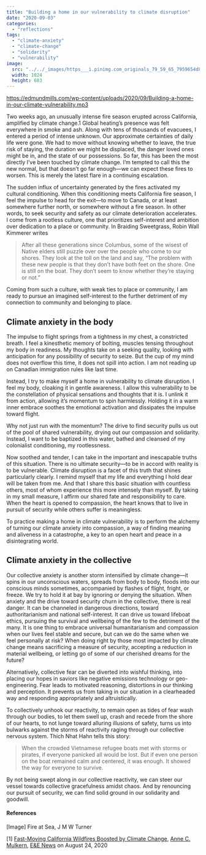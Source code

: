 ```yaml
---
title: "Building a home in our vulnerability to climate disruption"
date: "2020-09-03"
categories: 
  - "reflections"
tags: 
  - "climate-anxiety"
  - "climate-change"
  - "solidarity"
  - "vulnerability"
image: 
  src: "../../_images/https___i.pinimg.com_originals_79_59_65_7959654d806344ba54e5fc48e6453b07-1-e1601077351321.jpg"
  width: 1024
  height: 683
---
```


https://edmundmills.com/wp-content/uploads/2020/09/Building-a-home-in-our-climate-vulnerability.mp3

Two weeks ago, an unusually intense fire season erupted across California, amplified by climate change.1 Global heating’s presence was felt everywhere in smoke and ash. Along with tens of thousands of evacuees, I entered a period of intense unknown. Our approximate certainties of daily life were gone. We had to move without knowing whether to leave, the true risk of staying, the duration we might be displaced, the danger loved ones might be in, and the state of our possessions. So far, this has been the most directly I’ve been touched by climate change. I’m tempted to call this the new normal, but that doesn’t go far enough—we can expect these fires to worsen. This is merely the latest flare in a continuing escalation.

The sudden influx of uncertainty generated by the fires activated my cultural conditioning. When this conditioning meets California fire season, I feel the impulse to head for the exit—to move to Canada, or at least somewhere further north, or somewhere without a fire season. In other words, to seek security and safety as our climate deterioration accelerates. I come from a rootless culture, one that prioritizes self-interest and ambition over dedication to a place or community. In Braiding Sweetgrass, Robin Wall Kimmerer writes

> After all these generations since Columbus, some of the wisest of Native elders still puzzle over over the people who come to our shores. They look at the toll on the land and say, “The problem with these new people is that they don’t have both feet on the shore. One is still on the boat. They don’t seem to know whether they’re staying or not.”

Coming from such a culture, with weak ties to place or community, I am ready to pursue an imagined self-interest to the further detriment of my connection to community and belonging to place.

## Climate anxiety in the body

The impulse to flight springs from a tightness in my chest, a constricted breath. I feel a kinesthetic memory of bolting, muscles tensing throughout my body in readiness. My thoughts take on a seeking quality, looking with anticipation for any possibility of security to seize. But the cup of my mind does not overflow this time, it does not spill into action. I am not reading up on Canadian immigration rules like last time.

Instead, I try to make myself a home in vulnerability to climate disruption. I feel my body, cloaking it in gentle awareness. I allow this vulnerability to be the constellation of physical sensations and thoughts that it is. I unlink it from action, allowing it’s momentum to spin harmlessly. Holding it in a warm inner embrace soothes the emotional activation and dissipates the impulse toward flight.

Why not just run with the momentum? The drive to find security pulls us out of the pool of shared vulnerability, drying out our compassion and solidarity. Instead, I want to be baptized in this water, bathed and cleansed of my colonialist conditioning, my rootlessness.

Now soothed and tender, I can take in the important and inescapable truths of this situation. There is no ultimate security—to be in accord with reality is to be vulnerable. Climate disruption is a facet of this truth that shines particularly clearly. I remind myself that my life and everything I hold dear will be taken from me. And that I share this basic situation with countless others, most of whom experience this more intensely than myself. By taking in my small measure, I affirm our shared fate and responsibility to care. When the heart is opened to compassion, the heart knows that to live in pursuit of security while others suffer is meaningless.

To practice making a home in climate vulnerability is to perform the alchemy of turning our climate anxiety into compassion, a way of finding meaning and aliveness in a catastrophe, a key to an open heart and peace in a disintegrating world.

## Climate anxiety in the collective

Our collective anxiety is another storm intensified by climate change—it spins in our unconscious waters, spreads from body to body, floods into our conscious minds sometimes, accompanied by flashes of flight, fright, or freeze. We try to hold it at bay by ignoring or denying the situation. When anxiety and the drive toward security churn in the collective, there is real danger. It can be channeled in dangerous directions, toward authoritarianism and national self-interest. It can drive us toward lifeboat ethics, pursuing the survival and wellbeing of the few to the detriment of the many. It is one thing to embrace universal humanitarianism and compassion when our lives feel stable and secure, but can we do the same when we feel personally at risk? When doing right by those most impacted by climate change means sacrificing a measure of security, accepting a reduction in material wellbeing, or letting go of some of our cherished dreams for the future?

Alternatively, collective fear can be diverted into wishful thinking, into placing our hopes in saviors like negative emissions technology or geo-engineering. Fear leads to motivated reasoning, distortions in our thinking and perception. It prevents us from taking in our situation in a clearheaded way and responding appropriately and altruistically.

To collectively unhook our reactivity, to remain open as tides of fear wash through our bodies, to let them swell up, crash and recede from the shore of our hearts, to not lunge toward alluring illusions of safety, turns us into bulwarks against the storms of reactivity raging through our collective nervous system. Thich Nhat Hahn tells this story:

> When the crowded Vietnamese refugee boats met with storms or pirates, if everyone panicked all would be lost. But if even one person on the boat remained calm and centered, it was enough. It showed the way for everyone to survive.

By not being swept along in our collective reactivity, we can steer our vessel towards collective gracefulness amidst chaos. And by renouncing our pursuit of security, we can find solid ground in our solidarity and goodwill.

#### References

\[Image\] Fire at Sea, J M W Turner

\[1\] [Fast-Moving California Wildfires Boosted by Climate Change](https://www.scientificamerican.com/article/fast-moving-california-wildfires-boosted-by-climate-change/), [Anne C. Mulkern](https://www.scientificamerican.com/author/anne-c-mulkern/), [E&E News](https://www.scientificamerican.com/author/e-e-news/) on August 24, 2020

